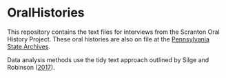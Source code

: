 # OralHistories

This repository contains the text files for interviews from the Scranton Oral History Project. These oral histories are also on file at the [Pennsylvania State Archives](phmc.state.pa.us/bah/dam/mg/mg409.htm). 

Data analysis methods use the tidy text approach outlined by Silge and Robinson ([2017](https://www.tidytextmining.com/index.html)).

